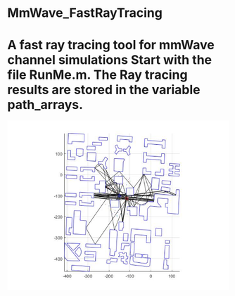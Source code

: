 # MmWave_FastRayTracing
A fast ray tracing tool for mmWave channel simulations
Start with the file RunMe.m.
The Ray tracing results are stored in the variable path_arrays.
====
<img src='result.jpg'>
